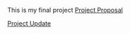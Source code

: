 This is my final project
[Project Proposal](https://jstiles9552.github.io/CLIM_680_Project/Project_Proposal.html)

[Project Update](https://github.com/JStiles9552/CLIM_680_Project/Project_Update.html)
